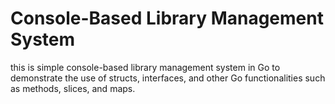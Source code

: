 # Console-Based Library Management System

this is simple console-based library management system in Go to demonstrate the use of structs, interfaces, and other Go functionalities such as methods, slices, and maps.
